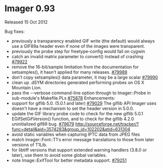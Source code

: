 # Imager 0.93

Released 15 Oct 2012

Bug fixes:
- previously a transparency enabled GIF write (the default) would always use a GIF89a header even if none of the images were transparent. 
- previously the probe step for freetype-config would fail on cygwin 
- catch an invalid matrix parameter to convert() instead of crashing [#79922](https://github.com/tonycoz/imager/issues/79922) 
- remove the 16-bit/sample limitation from the documentation for setsamples(), it hasn't applied for many releases. [#79989](https://github.com/tonycoz/imager/issues/79989) 
- don't copy setsamples() data parameter, it may be a large scalar [#79990](https://github.com/tonycoz/imager/issues/79990) 
- clean up .dSYM directories generated performing probes on OS X Mountain Lion. 
- pass the --verbose command-line option through to Imager::Probe in sub-module's Makefile.PLs [#75878](https://github.com/tonycoz/imager/issues/75878) Enhancements: 
- support for giflib 5.0. (5.0.1 and later) [#79029](https://github.com/tonycoz/imager/issues/79029) The giflib API Imager uses doesn't have a mechanism to set the header version in 5.0.0. 
- update the GIF library probe code to check for the new giflib 5.0.1 EGifSetGifVersion() function, and to check for the giflib 4.2.0 uninitialized gif89 bug. [#79679](https://github.com/tonycoz/imager/issues/79679) http://sourceforge.net/tracker/?func=detail&aid=3574283&group_id=102202&atid=631304 
- avoid static variables when capturing IPTC data from JPEG files 
- match Imager::Font::T1's error message translations to those from later versions of T1Lib. 
- for libtiff versions that support extended warning handlers (3.8.0 or later), use them to avoid some global variables. 
- note Image::ExifTool for better metadata support. [#79251](https://github.com/tonycoz/imager/issues/79251)